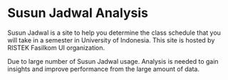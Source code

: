 # Susun Jadwal Analysis
Susun Jadwal is a site to help you determine the class schedule that you will take in a semester in University of Indonesia. This site is hosted by RISTEK Fasilkom UI organization.

Due to large number of Susun Jadwal usage. Analysis is needed to gain insights and improve performance from the large amount of data.
